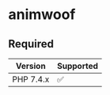 # animwoof

## Required
| Version     | Supported          |
| ----------- | ------------------ |
| PHP 7.4.x   | :white_check_mark: |
